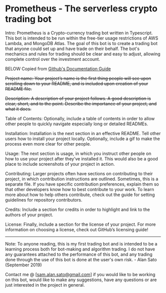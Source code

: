 # Prometheus - The serverless crypto trading bot

Intro:
 Prometheus is a Crypto-currency trading bot written in Typescript. This bot is intended to be run within the free-tier usage restrictions of AWS Lambda, and MongoDB Atlas. The goal of this bot is to create a trading bot that anyone could set up and have trade on their behalf. The bot's mechanics and rules for trading should be clear and easy to adjust, allowing complete control over the investment account.
 
BELOW Copied from [Github's Documentation Guide](https://guides.github.com/features/wikis/)

~~Project name: Your project’s name is the first thing people will see upon scrolling down to your README, and is included upon creation of your README file.~~

~~Description: A description of your project follows. A good description is clear, short, and to the point. Describe the importance of your project, and what it does.~~

Table of Contents: Optionally, include a table of contents in order to allow other people to quickly navigate especially long or detailed READMEs.

Installation: Installation is the next section in an effective README. Tell other users how to install your project locally. Optionally, include a gif to make the process even more clear for other people.

Usage: The next section is usage, in which you instruct other people on how to use your project after they’ve installed it. This would also be a good place to include screenshots of your project in action.

Contributing: Larger projects often have sections on contributing to their project, in which contribution instructions are outlined. Sometimes, this is a separate file. If you have specific contribution preferences, explain them so that other developers know how to best contribute to your work. To learn more about how to help others contribute, check out the guide for setting guidelines for repository contributors.

Credits: Include a section for credits in order to highlight and link to the authors of your project.

License: Finally, include a section for the license of your project. For more information on choosing a license, check out GitHub’s licensing guide!

----------------------------------------------------------------------
Note:
To anyone reading, this is my first trading bot and is intended to be a learning process both for bot-making and algorithm trading. I do not have any guarantees attached to the performance of this bot, and any trading done through the use of this bot is done at the user's own risk. - Alan Sato (September 2019)

Contact me @ [sam.alan.sato@gmail.com] if you would like to be working on this bot, would like to make any suggestions, have any questions or are just interested in the project in general.
